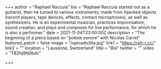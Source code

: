 +++
author = "Raphael Raccuia"
bio = "Raphael Raccuia started out as a guitarist, then he turned to various instruments, made from hijacked objects (record players, tape devices, effects, contact microphones), as well as synthesizers. He is an experimental musician, practices improvisation, sound creation, and plays and composes for live performance, for which he is also a performer."
date = 2021-11-04T23:00:00Z
description = "The beginning of a piece based on \"poésie sonore\" with Nicolas Carrel"
featured_patch = false
image = "/uploads/bla.jpg"
link1 = "https://rph-r.cc/"
link2 = ""
location = "Lausanne, Switzerland"
title = "Bla"
twitter = ""
video = "T82fq9N0bdc"

+++
